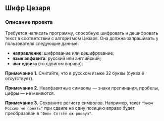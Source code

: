 ## Шифр Цезаря

### Описание проекта

Требуется написать программу, способную шифровать и дешифровать текст в соответствии с алгоритмом Цезаря.
Она должна запрашивать у пользователя следующие данные:
- **направление**: шифрование или дешифрование;
- **язык алфавита**: русский или английский;
- **шаг сдвига** (со сдвигом вправо).

**Примечание 1.** Считайте, что в русском языке 32 буквы (буква ё отсутствует).

**Примечание 2.** Неалфавитные символы — знаки препинания, пробелы, цифры — не меняются.

**Примечание 3.** Сохраните регистр символов. Например, текст <code>"Умом Россию не понять"</code> при сдвиге
на одну позицию вправо будет преобразован в <code>"Фнпн Спттйя ож рпоауэ"</code>.
 


